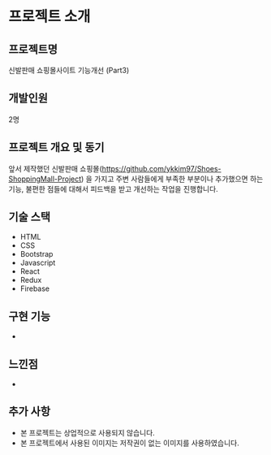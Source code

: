 # 프로젝트 소개

## 프로젝트명
신발판매 쇼핑몰사이트 기능개선 (Part3)

## 개발인원
2명

## 프로젝트 개요 및 동기
앞서 제작했던 신발판매 쇼핑몰(https://github.com/ykkim97/Shoes-ShoppingMall-Project) 을 가지고 주변 사람들에게 부족한 부분이나 추가했으면 하는 기능, 불편한 점들에 대해서 피드백을 받고 개선하는 작업을 진행합니다.

## 기술 스택

- HTML
- CSS
- Bootstrap
- Javascript
- React
- Redux
- Firebase

## 구현 기능
-

## 느낀점
-

## 추가 사항
- 본 프로젝트는 상업적으로 사용되지 않습니다.
- 본 프로젝트에서 사용된 이미지는 저작권이 없는 이미지를 사용하였습니다.
